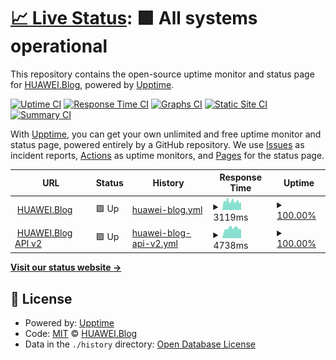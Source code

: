 # [📈 Live Status](https://HUAWEIBlog.github.io/upptime): <!--live status--> **🟩 All systems operational**

This repository contains the open-source uptime monitor and status page for [HUAWEI.Blog](https://www.huaweiblog.de), powered by [Upptime](https://github.com/upptime/upptime).

[![Uptime CI](https://github.com/HUAWEIBlog/upptime/workflows/Uptime%20CI/badge.svg)](https://github.com/HUAWEIBlog/upptime/actions?query=workflow%3A%22Uptime+CI%22)
[![Response Time CI](https://github.com/HUAWEIBlog/upptime/workflows/Response%20Time%20CI/badge.svg)](https://github.com/HUAWEIBlog/upptime/actions?query=workflow%3A%22Response+Time+CI%22)
[![Graphs CI](https://github.com/HUAWEIBlog/upptime/workflows/Graphs%20CI/badge.svg)](https://github.com/HUAWEIBlog/upptime/actions?query=workflow%3A%22Graphs+CI%22)
[![Static Site CI](https://github.com/HUAWEIBlog/upptime/workflows/Static%20Site%20CI/badge.svg)](https://github.com/HUAWEIBlog/upptime/actions?query=workflow%3A%22Static+Site+CI%22)
[![Summary CI](https://github.com/HUAWEIBlog/upptime/workflows/Summary%20CI/badge.svg)](https://github.com/HUAWEIBlog/upptime/actions?query=workflow%3A%22Summary+CI%22)

With [Upptime](https://upptime.js.org), you can get your own unlimited and free uptime monitor and status page, powered entirely by a GitHub repository. We use [Issues](https://github.com/HUAWEIBlog/upptime/issues) as incident reports, [Actions](https://github.com/HUAWEIBlog/upptime/actions) as uptime monitors, and [Pages](https://HUAWEIBlog.github.io/upptime) for the status page.

<!--start: status pages-->
<!-- This summary is generated by Upptime (https://github.com/upptime/upptime) -->
<!-- Do not edit this manually, your changes will be overwritten -->
<!-- prettier-ignore -->
| URL | Status | History | Response Time | Uptime |
| --- | ------ | ------- | ------------- | ------ |
| <img alt="" src="https://icons.duckduckgo.com/ip3/huaweiblog.de.ico" height="13"> [HUAWEI.Blog](https://huaweiblog.de/) | 🟩 Up | [huawei-blog.yml](https://github.com/HUAWEIBlog/upptime/commits/HEAD/history/huawei-blog.yml) | <details><summary><img alt="Response time graph" src="./graphs/huawei-blog/response-time-week.png" height="20"> 3119ms</summary><br><a href="https://status.huaweiblog.de/history/huawei-blog"><img alt="Response time 3081" src="https://img.shields.io/endpoint?url=https%3A%2F%2Fraw.githubusercontent.com%2FHUAWEIBlog%2Fupptime%2FHEAD%2Fapi%2Fhuawei-blog%2Fresponse-time.json"></a><br><a href="https://status.huaweiblog.de/history/huawei-blog"><img alt="24-hour response time 2841" src="https://img.shields.io/endpoint?url=https%3A%2F%2Fraw.githubusercontent.com%2FHUAWEIBlog%2Fupptime%2FHEAD%2Fapi%2Fhuawei-blog%2Fresponse-time-day.json"></a><br><a href="https://status.huaweiblog.de/history/huawei-blog"><img alt="7-day response time 3119" src="https://img.shields.io/endpoint?url=https%3A%2F%2Fraw.githubusercontent.com%2FHUAWEIBlog%2Fupptime%2FHEAD%2Fapi%2Fhuawei-blog%2Fresponse-time-week.json"></a><br><a href="https://status.huaweiblog.de/history/huawei-blog"><img alt="30-day response time 3347" src="https://img.shields.io/endpoint?url=https%3A%2F%2Fraw.githubusercontent.com%2FHUAWEIBlog%2Fupptime%2FHEAD%2Fapi%2Fhuawei-blog%2Fresponse-time-month.json"></a><br><a href="https://status.huaweiblog.de/history/huawei-blog"><img alt="1-year response time 3182" src="https://img.shields.io/endpoint?url=https%3A%2F%2Fraw.githubusercontent.com%2FHUAWEIBlog%2Fupptime%2FHEAD%2Fapi%2Fhuawei-blog%2Fresponse-time-year.json"></a></details> | <details><summary><a href="https://status.huaweiblog.de/history/huawei-blog">100.00%</a></summary><a href="https://status.huaweiblog.de/history/huawei-blog"><img alt="All-time uptime 99.99%" src="https://img.shields.io/endpoint?url=https%3A%2F%2Fraw.githubusercontent.com%2FHUAWEIBlog%2Fupptime%2FHEAD%2Fapi%2Fhuawei-blog%2Fuptime.json"></a><br><a href="https://status.huaweiblog.de/history/huawei-blog"><img alt="24-hour uptime 100.00%" src="https://img.shields.io/endpoint?url=https%3A%2F%2Fraw.githubusercontent.com%2FHUAWEIBlog%2Fupptime%2FHEAD%2Fapi%2Fhuawei-blog%2Fuptime-day.json"></a><br><a href="https://status.huaweiblog.de/history/huawei-blog"><img alt="7-day uptime 100.00%" src="https://img.shields.io/endpoint?url=https%3A%2F%2Fraw.githubusercontent.com%2FHUAWEIBlog%2Fupptime%2FHEAD%2Fapi%2Fhuawei-blog%2Fuptime-week.json"></a><br><a href="https://status.huaweiblog.de/history/huawei-blog"><img alt="30-day uptime 100.00%" src="https://img.shields.io/endpoint?url=https%3A%2F%2Fraw.githubusercontent.com%2FHUAWEIBlog%2Fupptime%2FHEAD%2Fapi%2Fhuawei-blog%2Fuptime-month.json"></a><br><a href="https://status.huaweiblog.de/history/huawei-blog"><img alt="1-year uptime 99.98%" src="https://img.shields.io/endpoint?url=https%3A%2F%2Fraw.githubusercontent.com%2FHUAWEIBlog%2Fupptime%2FHEAD%2Fapi%2Fhuawei-blog%2Fuptime-year.json"></a></details>
| <img alt="" src="https://icons.duckduckgo.com/ip3/api.huaweiblog.de.ico" height="13"> [HUAWEI.Blog API v2](https://api.huaweiblog.de/) | 🟩 Up | [huawei-blog-api-v2.yml](https://github.com/HUAWEIBlog/upptime/commits/HEAD/history/huawei-blog-api-v2.yml) | <details><summary><img alt="Response time graph" src="./graphs/huawei-blog-api-v2/response-time-week.png" height="20"> 4738ms</summary><br><a href="https://status.huaweiblog.de/history/huawei-blog-api-v2"><img alt="Response time 3933" src="https://img.shields.io/endpoint?url=https%3A%2F%2Fraw.githubusercontent.com%2FHUAWEIBlog%2Fupptime%2FHEAD%2Fapi%2Fhuawei-blog-api-v2%2Fresponse-time.json"></a><br><a href="https://status.huaweiblog.de/history/huawei-blog-api-v2"><img alt="24-hour response time 4288" src="https://img.shields.io/endpoint?url=https%3A%2F%2Fraw.githubusercontent.com%2FHUAWEIBlog%2Fupptime%2FHEAD%2Fapi%2Fhuawei-blog-api-v2%2Fresponse-time-day.json"></a><br><a href="https://status.huaweiblog.de/history/huawei-blog-api-v2"><img alt="7-day response time 4738" src="https://img.shields.io/endpoint?url=https%3A%2F%2Fraw.githubusercontent.com%2FHUAWEIBlog%2Fupptime%2FHEAD%2Fapi%2Fhuawei-blog-api-v2%2Fresponse-time-week.json"></a><br><a href="https://status.huaweiblog.de/history/huawei-blog-api-v2"><img alt="30-day response time 4251" src="https://img.shields.io/endpoint?url=https%3A%2F%2Fraw.githubusercontent.com%2FHUAWEIBlog%2Fupptime%2FHEAD%2Fapi%2Fhuawei-blog-api-v2%2Fresponse-time-month.json"></a><br><a href="https://status.huaweiblog.de/history/huawei-blog-api-v2"><img alt="1-year response time 4111" src="https://img.shields.io/endpoint?url=https%3A%2F%2Fraw.githubusercontent.com%2FHUAWEIBlog%2Fupptime%2FHEAD%2Fapi%2Fhuawei-blog-api-v2%2Fresponse-time-year.json"></a></details> | <details><summary><a href="https://status.huaweiblog.de/history/huawei-blog-api-v2">100.00%</a></summary><a href="https://status.huaweiblog.de/history/huawei-blog-api-v2"><img alt="All-time uptime 99.99%" src="https://img.shields.io/endpoint?url=https%3A%2F%2Fraw.githubusercontent.com%2FHUAWEIBlog%2Fupptime%2FHEAD%2Fapi%2Fhuawei-blog-api-v2%2Fuptime.json"></a><br><a href="https://status.huaweiblog.de/history/huawei-blog-api-v2"><img alt="24-hour uptime 100.00%" src="https://img.shields.io/endpoint?url=https%3A%2F%2Fraw.githubusercontent.com%2FHUAWEIBlog%2Fupptime%2FHEAD%2Fapi%2Fhuawei-blog-api-v2%2Fuptime-day.json"></a><br><a href="https://status.huaweiblog.de/history/huawei-blog-api-v2"><img alt="7-day uptime 100.00%" src="https://img.shields.io/endpoint?url=https%3A%2F%2Fraw.githubusercontent.com%2FHUAWEIBlog%2Fupptime%2FHEAD%2Fapi%2Fhuawei-blog-api-v2%2Fuptime-week.json"></a><br><a href="https://status.huaweiblog.de/history/huawei-blog-api-v2"><img alt="30-day uptime 100.00%" src="https://img.shields.io/endpoint?url=https%3A%2F%2Fraw.githubusercontent.com%2FHUAWEIBlog%2Fupptime%2FHEAD%2Fapi%2Fhuawei-blog-api-v2%2Fuptime-month.json"></a><br><a href="https://status.huaweiblog.de/history/huawei-blog-api-v2"><img alt="1-year uptime 99.98%" src="https://img.shields.io/endpoint?url=https%3A%2F%2Fraw.githubusercontent.com%2FHUAWEIBlog%2Fupptime%2FHEAD%2Fapi%2Fhuawei-blog-api-v2%2Fuptime-year.json"></a></details>

<!--end: status pages-->

[**Visit our status website →**](https://HUAWEIBlog.github.io/upptime)

## 📄 License

- Powered by: [Upptime](https://github.com/upptime/upptime)
- Code: [MIT](./LICENSE) © [HUAWEI.Blog](https://www.huaweiblog.de)
- Data in the `./history` directory: [Open Database License](https://opendatacommons.org/licenses/odbl/1-0/)
